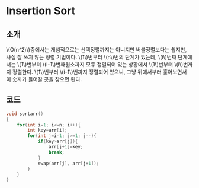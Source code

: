 # Insertion Sort

## 소개

\\(O(n^2)\\)중에서는 개념적으로는 선택정렬까지는 아니지만 버블정렬보다는 쉽지만, 사실 잘 쓰지 않는 정렬 기법이다. \\(1\\)번부터 \\(n\\)번의 단계가 있는데, \\(i\\)번째 단계에서는 \\(1\\)번부터 \\(i-1\\)번째원소까지 모두 정렬되어 있는 상황에서 \\(1\\)번부터 \\(i\\)번까지 정렬한다. \\(1\\)번부터 \\(i-1\\)번까지 정렬되어 있으니, 그냥 뒤에서부터 훑어보면서 이 숫자가 들어갈 곳을 찾으면 된다.

## 코드

```c++
void sortarr()
{
    for(int i=1; i<=n; i++){
        int key=arr[i];
        for(int j=i-1; j>=1; j--){
            if(key>arr[j]){
                arr[j+1]=key;
                break;
            }
            swap(arr[j], arr[j+1]);
        }
    }
}
```